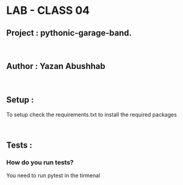 # LAB - CLASS 04
## Project : pythonic-garage-band.
<br>

## Author : Yazan Abushhab
<br>

## Setup :
To setup check the requirements.txt to install the required packages

<br>

## Tests :
### How do you run tests?
You need to run pytest in the tirmenal